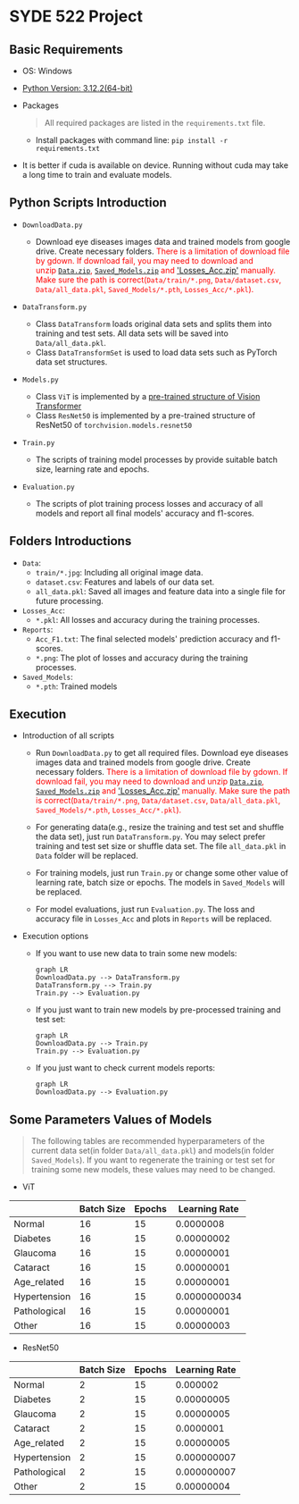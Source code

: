 # SYDE 522 Project



## Basic Requirements

* OS: Windows

* [Python Version: 3.12.2(64-bit)](https://www.python.org/ftp/python/3.12.2/python-3.12.2-amd64.exe)

* Packages

  > All required packages are listed in the `requirements.txt` file.

  * Install packages with command line: `pip install -r requirements.txt`
  
* It is better if cuda is available on device. Running without cuda may take a long time to train and evaluate models.





## Python Scripts Introduction

* `DownloadData.py`
  * Download eye diseases images data and trained models from google drive. Create necessary folders. <span style="color: red;">There is a limitation of download file by gdown. If download fail, you may need to download and unzip [`Data.zip`](https://drive.google.com/file/d/1HTOOXIrf4iFd88u2gdCI7jPovKhSGRYx/view?usp=drive_link), [`Saved_Models.zip`](https://drive.google.com/file/d/1862QUN49PRLHCAuLBFew8U9YBJVN8sqw/view?usp=drive_link) and ['Losses_Acc.zip'](https://drive.google.com/file/d/163qWhbsJfH-VzBk4CEhzCaC93RwWtc_Z/view?usp=drive_link) manually. Make sure the path is correct(`Data/train/*.png`, `Data/dataset.csv`, `Data/all_data.pkl`, `Saved_Models/*.pth`, `Losses_Acc/*.pkl`).</span>

* `DataTransform.py`
  * Class `DataTransform` loads original data sets and splits them into training and test sets. All data sets will be saved into `Data/all_data.pkl`.
  * Class `DataTransformSet` is used to load data sets such as PyTorch data set structures.
* `Models.py`
  * Class `ViT` is implemented by a [pre-trained structure of Vision Transformer](https://huggingface.co/google/vit-base-patch16-224-in21k)
  * Class `ResNet50` is implemented by a pre-trained structure of ResNet50 of `torchvision.models.resnet50`
* `Train.py`
  * The scripts of training model processes by provide suitable batch size, learning rate and epochs.
* `Evaluation.py`
  * The scripts of plot training process losses and accuracy of all models and report all final models' accuracy and f1-scores.





## Folders Introductions

* `Data`:
  * `train/*.jpg`: Including all original image data.
  * `dataset.csv`: Features and labels of our data set.
  * `all_data.pkl`: Saved all images and feature data into a single file for future processing.
* `Losses_Acc`:
  * `*.pkl`: All losses and accuracy during the training processes.
* `Reports`:
  * `Acc_F1.txt`: The final selected models' prediction accuracy and f1-scores.
  * `*.png`: The plot of losses and accuracy during the training processes.
* `Saved_Models`:
  * `*.pth`: Trained models





## Execution

* Introduction of all scripts

  * Run `DownloadData.py` to get all required files. Download eye diseases images data and trained models from google drive. Create necessary folders. <span style="color: red;"><span style="color: red;">There is a limitation of download file by gdown. If download fail, you may need to download and unzip [`Data.zip`](https://drive.google.com/file/d/1HTOOXIrf4iFd88u2gdCI7jPovKhSGRYx/view?usp=drive_link), [`Saved_Models.zip`](https://drive.google.com/file/d/1862QUN49PRLHCAuLBFew8U9YBJVN8sqw/view?usp=drive_link) and ['Losses_Acc.zip'](https://drive.google.com/file/d/163qWhbsJfH-VzBk4CEhzCaC93RwWtc_Z/view?usp=drive_link) manually. Make sure the path is correct(`Data/train/*.png`, `Data/dataset.csv`, `Data/all_data.pkl`, `Saved_Models/*.pth`, `Losses_Acc/*.pkl`).</span>

  * For generating data(e.g., resize the training and test set and shuffle the data set), just run `DataTransform.py`. You may select prefer training and test set size or shuffle data set. The file `all_data.pkl` in `Data` folder will be replaced.

  * For training models, just run `Train.py` or change some other value of learning rate, batch size or epochs. The models in `Saved_Models` will be replaced.

  * For model evaluations, just run `Evaluation.py`. The loss and accuracy file in `Losses_Acc` and plots in `Reports` will be replaced.


* Execution options

  * If you want to use new data to train some new models:

    ```mermaid
    graph LR
    DownloadData.py --> DataTransform.py
    DataTransform.py --> Train.py
    Train.py --> Evaluation.py
    ```

  * If you just want to train new models by pre-processed training and test set:

    ```mermaid
    graph LR
    DownloadData.py --> Train.py
    Train.py --> Evaluation.py
    ```

  * If you just want to check current models reports:

    ```mermaid
    graph LR
    DownloadData.py --> Evaluation.py
    ```






## Some Parameters Values of Models

> The following tables are recommended hyperparameters of the current data set(in folder `Data/all_data.pkl`) and models(in folder `Saved_Models`). If you want to regenerate the training or test set for training some new models, these values may need to be changed.

* ViT

|              | Batch Size | Epochs | Learning Rate |
| ------------ | ---------- | ------ | ------------- |
| Normal       | 16         | 15     | 0.0000008     |
| Diabetes     | 16         | 15     | 0.00000002    |
| Glaucoma     | 16         | 15     | 0.00000001    |
| Cataract     | 16         | 15     | 0.00000001    |
| Age_related  | 16         | 15     | 0.00000001    |
| Hypertension | 16         | 15     | 0.0000000034  |
| Pathological | 16         | 15     | 0.00000001    |
| Other        | 16         | 15     | 0.00000003    |

 

* ResNet50

|              | Batch Size | Epochs | Learning Rate |
| ------------ | ---------- | ------ | ------------- |
| Normal       | 2          | 15     | 0.000002      |
| Diabetes     | 2          | 15     | 0.00000005    |
| Glaucoma     | 2          | 15     | 0.00000005    |
| Cataract     | 2          | 15     | 0.0000001     |
| Age_related  | 2          | 15     | 0.00000005    |
| Hypertension | 2          | 15     | 0.000000007   |
| Pathological | 2          | 15     | 0.000000007   |
| Other        | 2          | 15     | 0.00000004    |